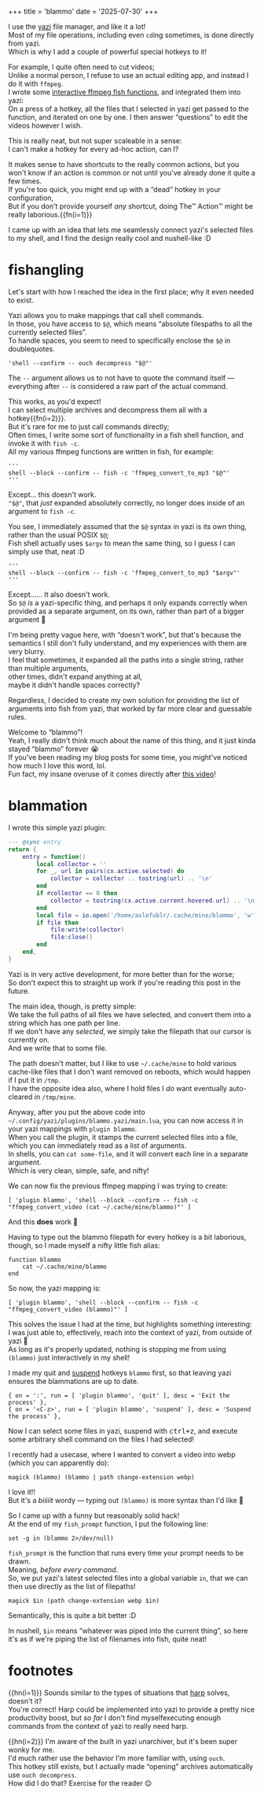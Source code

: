 +++
title = 'blammo'
date = '2025-07-30'
+++

I use the [yazi](https://github.com/sxyazi/yazi) file manager, and like it a lot! \
Most of my file operations, including even `cd`ing sometimes, is done directly from yazi. \
Which is why I add a couple of powerful special hotkeys to it!

For example, I quite often need to cut videos; \
Unlike a normal person, I refuse to use an actual editing app, and instead I do it with `ffmpeg`. \
I wrote some [interactive ffmpeg fish functions](https://github.com/Axlefublr/dotfiles/blob/main/fish/fun/ffmpeg.fish), and integrated them into yazi: \
On a press of a hotkey, all the files that I selected in yazi get passed to the function, and iterated on one by one.
I then answer “questions” to edit the videos however I wish.

This is really neat, but not super scaleable in a sense: \
I can't make a hotkey for every ad-hoc action, can I?

It makes sense to have shortcuts to the really common actions, but you won't know if an action is common or not until you've already done it quite a few times. \
If you're too quick, you might end up with a “dead” hotkey in your configuration, \
But if you don't provide yourself *any* shortcut, doing The™ Action™ might be really laborious.{{fn(i=1)}}

I came up with an idea that lets me seamlessly connect yazi's selected files to my shell, and I find the design really cool and nushell-like :D

# fishangling

Let's start with how I reached the idea in the first place; why it even needed to exist.

Yazi allows you to make mappings that call shell commands. \
In those, you have access to `$@`, which means “absolute filespaths to all the currently selected files”. \
To handle spaces, you seem to need to specifically enclose the `$@` in doublequotes.
```
'shell --confirm -- ouch decompress "$@"'
```
The `--` argument allows us to not have to quote the command itself — everything after `--` is considered a raw part of the actual command.

This works, as you'd expect! \
I can select multiple archives and decompress them all with a hotkey{{fn(i=2)}}. \
But it's rare for me to just call commands directly; \
Often times, I write some sort of functionality in a fish shell function, and invoke it with `fish -c`. \
All my various ffmpeg functions are written in fish, for example:
```
'''
shell --block --confirm -- fish -c 'ffmpeg_convert_to_mp3 "$@"'
'''
```
Except... this doesn't work. \
`"$@"`, that *just* expanded absolutely correctly, no longer does inside of an argument to `fish -c`.

You see, I immediately assumed that the `$@` syntax in yazi is its *own* thing, rather than the usual POSIX `$@`; \
Fish shell actually uses `$argv` to mean the same thing, so I guess I can simply use that, neat :D
```
'''
shell --block --confirm -- fish -c 'ffmpeg_convert_to_mp3 "$argv"'
'''
```
Except...... It also doesn't work. \
So `$@` *is* a yazi-specific thing, and perhaps it only expands correctly when provided as a separate argument, on its own, rather than part of a bigger argument 🧐

I'm being pretty vague here, with “doesn't work”, but that's because the semantics I still don't fully understand, and my experiences with them are very blurry. \
I feel that sometimes, it expanded all the paths into a single string, rather than multiple arguments, \
other times, didn't expand anything at all, \
maybe it didn't handle spaces correctly?

Regardless, I decided to create my own solution for providing the list of arguments into fish from yazi, that worked by far more clear and guessable rules.

Welcome to “blammo”! \
Yeah, I really didn't think much about the name of this thing, and it just kinda stayed “blammo” forever 😭 \
If you've been reading my blog posts for some time, you might've noticed how much I love this word, lol. \
Fun fact, my insane overuse of it comes directly after [this video](https://www.youtube.com/watch?v=Eqo7rMUKm9A)!

# blammation

I wrote this simple yazi plugin:

```lua
--- @sync entry
return {
	entry = function()
		local collector = ''
		for _, url in pairs(cx.active.selected) do
			collector = collector .. tostring(url) .. '\n'
		end
		if #collector == 0 then
			collector = tostring(cx.active.current.hovered.url) .. '\n'
		end
		local file = io.open('/home/axlefublr/.cache/mine/blammo', 'w')
		if file then
			file:write(collector)
			file:close()
		end
	end,
}
```

Yazi is in very active development, for more better than for the worse; \
So don't expect this to straight up work if you're reading this post in the future.

The main idea, though, is pretty simple: \
We take the full paths of all files we have selected, and convert them into a string which has one path per line. \
If we don't have any *selected*, we simply take the filepath that our cursor is currently on. \
And we write that to some file.

The path doesn't matter, but I like to use `~/.cache/mine` to hold various cache-like files that I don't want removed on reboots, which would happen if I put it in `/tmp`. \
I have the opposite idea also, where I hold files I *do* want eventually auto-cleared in `/tmp/mine`.

Anyway, after you put the above code into `~/.config/yazi/plugins/blammo.yazi/main.lua`, you can now access it in your yazi mappings with `plugin blammo`. \
When you call the plugin, it stamps the current selected files into a file, which you can immediately read as a list of arguments. \
In shells, you can `cat some-file`, and it will convert each line in a separate argument. \
Which is very clean, simple, safe, and nifty!

We can now fix the previous ffmpeg mapping I was trying to create:
```
[ 'plugin blammo', 'shell --block --confirm -- fish -c "ffmpeg_convert_video (cat ~/.cache/mine/blammo)"' ]
```
And this **does** work 🥳

Having to type out the blammo filepath for every hotkey is a bit laborious, though, so I made myself a nifty little fish alias:
```fish
function blammo
    cat ~/.cache/mine/blammo
end
```
So now, the yazi mapping is:
```
[ 'plugin blammo', 'shell --block --confirm -- fish -c "ffmpeg_convert_video (blammo)"' ]
```

This solves the issue I had at the time, but highlights something interesting: \
I was just able to, effectively, reach into the context of yazi, from outside of yazi 🤔 \
As long as it's properly updated, nothing is stopping me from using `(blammo)` just interactively in my shell!

I made my quit and [suspend](@/suspend/index.md) hotkeys `blammo` first, so that leaving yazi ensures the blammations are up to date.
```
{ on = ':', run = [ 'plugin blammo', 'quit' ], desc = 'Exit the process' },
{ on = '<C-z>', run = [ 'plugin blammo', 'suspend' ], desc = 'Suspend the process' },
```
Now I can select some files in yazi, suspend with <kbd>ctrl+z</kbd>, and execute some arbitrary shell command on the files I had selected!

I recently had a usecase, where I wanted to convert a video into webp (which you can apparently do):
```fish
magick (blammo) (blammo | path change-extension webp)
```

I love it!! \
But it's a *biiiiit* wordy — typing out `(blammo)` is more syntax than I'd like 🤔

So I came up with a funny but reasonably solid hack! \
At the end of my `fish_prompt` function, I put the following line:
```fish
set -g in (blammo 2>/dev/null)
```

`fish_prompt` is the function that runs every time your prompt needs to be drawn. \
Meaning, *before every command*. \
So, we put yazi's latest selected files into a global variable `in`, that we can then use directly as the list of filepaths!
```fish
magick $in (path change-extension webp $in)
```
Semantically, this is quite a bit better :D

In nushell, `$in` means “whatever was piped into the current thing”, so here it's as if we're piping the list of filenames into fish, quite neat!

# footnotes

{{hn(i=1)}} Sounds similar to the types of situations that [harp](@/harp/index.md) solves, doesn't it? \
You're correct! Harp could be implemented into yazi to provide a pretty nice productivity boost, but *so far* I don't find myselfexecuting enough commands from the context of yazi to really need harp.

{{hn(i=2)}} I'm aware of the built in yazi unarchiver, but it's been super wonky for me. \
I'd much rather use the behavior I'm more familiar with, using `ouch`. \
This hotkey still exists, but I actually made “opening” archives automatically use `ouch decompress`. \
How did I do that? Exercise for the reader 😌
